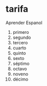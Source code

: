 # tarifa
Aprender Espanol

1. primero
2. segundo
3. tercero
4. cuarto
5. quinto
6. sexto
7. séptimo
8. octavo
9. noveno
10. décimo

